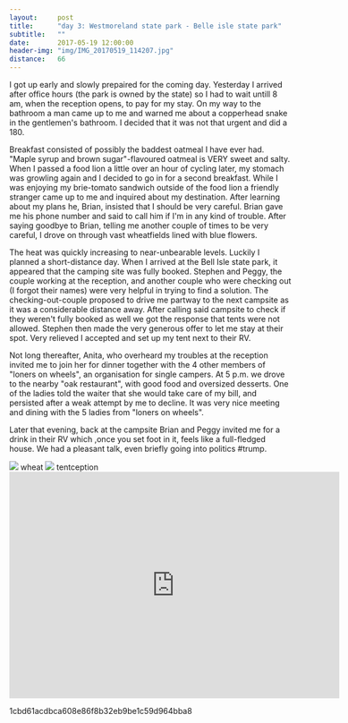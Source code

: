 ```yaml
---
layout:     post
title:      "day 3: Westmoreland state park - Belle isle state park"
subtitle:   ""
date:       2017-05-19 12:00:00
header-img: "img/IMG_20170519_114207.jpg"
distance:   66
---
```


I got up early and slowly prepaired for the coming day.
Yesterday I arrived after office hours (the park is owned by the state) so I had to wait untill 8 am, when the reception opens, to pay for my stay.
On my way to the bathroom a man came up to me and warned me about a copperhead snake in the gentlemen's bathroom.
I decided that it was not that urgent and did a 180.

Breakfast consisted of possibly the baddest oatmeal I have ever had.
"Maple syrup and brown sugar"-flavoured oatmeal is VERY sweet and salty.
When I passed a food lion a little over an hour of cycling later, my stomach was growling again and I decided to go in for a second breakfast.
While I was enjoying my brie-tomato sandwich outside of the food lion a friendly stranger came up to me and inquired about my destination.
After learning about my plans he, Brian, insisted that I should be very careful.
Brian gave me his phone number and said to call him if I'm in any kind of trouble.
After saying goodbye to Brian, telling me another couple of times to be very careful, I drove on through vast wheatfields lined with blue flowers.


The heat was quickly increasing to near-unbearable levels.
Luckily I planned a short-distance day.
When I arrived at the Bell Isle state park, it appeared that the camping site was fully booked.
Stephen and Peggy, the couple working at the reception, and another couple who were checking out (I forgot their names) were very helpful in trying to find a solution.
The checking-out-couple proposed to drive me partway to the next campsite as it was a considerable distance away.
After calling said campsite to check if they weren't fully booked as well we got the response that tents were not allowed.
Stephen then made the very generous offer to let me stay at their spot.
Very relieved I accepted and set up my tent next to their RV.

Not long thereafter, Anita, who overheard my troubles at the reception invited me to join her for dinner together with the 4 other members of "loners on wheels", an organisation for single campers.
At 5 p.m. we drove to the nearby "oak restaurant", with good food and oversized desserts.
One of the ladies told the waiter that she would take care of my bill, and persisted after a weak attempt by me to decline.
It was very nice meeting and dining with the 5 ladies from "loners on wheels".

Later that evening, back at the campsite Brian and Peggy invited me for a drink in their RV which ,once you set foot in it, feels like a full-fledged house.
We had a pleasant talk, even briefly going into politics #trump.


<img src="{{ site.baseurl }}/img/IMG_20170519_114207.jpg">
<span class="caption text-muted">wheat</span>


<img src="{{ site.baseurl }}/img/IMG_20170519_195638.jpg">
<span class="caption text-muted">tentception</span>


<iframe height='405' width='590' frameborder='0' allowtransparency='true' scrolling='no' src='https://www.strava.com/activities/995816683/embed/321e8c39f4bab31ff4f82eef04ed4c656280a906'></iframe>

1cbd61acdbca608e86f8b32eb9be1c59d964bba8
